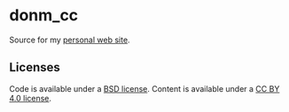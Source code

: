 # donm_cc

Source for my [personal web site](https://donm.cc).


## Licenses

Code is available under a
[BSD license](https://github.com/donmccaughey/donm_cc/blob/master/LICENSE).
Content is available under a
[CC BY 4.0 license](https://github.com/donmccaughey/donm_cc/blob/master/LICENSE2).

